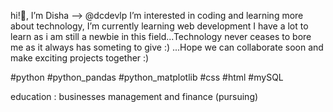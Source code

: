 hi!👋,  I’m Disha --> @dcdevlp
I’m interested in coding and learning more about technology, I’m currently learning web development 
I have a lot to learn as i am still a newbie in this field...Technology never ceases to bore me as it always has someting to give :)
...Hope we can collaborate soon and make exciting projects together :)

#python #python_pandas #python_matplotlib #css #html #mySQL 

education : businesses management and finance (pursuing) 

<!---
dishadevlp/dishadevlp is a ✨ special ✨ repository because its `README.md` (this file) appears on your GitHub profile.
You can click the Preview link to take a look at your changes.
--->
